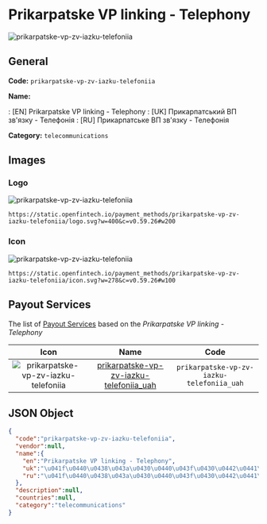 
# Prikarpatske VP linking - Telephony 
![prikarpatske-vp-zv-iazku-telefoniia](https://static.openfintech.io/payment_methods/prikarpatske-vp-zv-iazku-telefoniia/logo.svg?w=400&c=v0.59.26#w200)  

## General 
**Code:** `prikarpatske-vp-zv-iazku-telefoniia` 
 
**Name:** 
 
:	[EN] Prikarpatske VP linking - Telephony 
:	[UK] Прикарпатський ВП зв'язку - Телефонiя 
:	[RU] Прикарпатське ВП зв'язку - Телефонiя 
 
**Category:** `telecommunications` 
 

## Images 

### Logo 
![prikarpatske-vp-zv-iazku-telefoniia](https://static.openfintech.io/payment_methods/prikarpatske-vp-zv-iazku-telefoniia/logo.svg?w=400&c=v0.59.26#w200)  

```
https://static.openfintech.io/payment_methods/prikarpatske-vp-zv-iazku-telefoniia/logo.svg?w=400&c=v0.59.26#w200
```  

### Icon 
![prikarpatske-vp-zv-iazku-telefoniia](https://static.openfintech.io/payment_methods/prikarpatske-vp-zv-iazku-telefoniia/icon.svg?w=278&c=v0.59.26#w100)  

```
https://static.openfintech.io/payment_methods/prikarpatske-vp-zv-iazku-telefoniia/icon.svg?w=278&c=v0.59.26#w100
```  

## Payout Services 
 
The list of [Payout Services](/payout-services/) based on the _Prikarpatske VP linking - Telephony_ 

|Icon|Name|Code| 
|:---:|:---:|:---:| 
|![prikarpatske-vp-zv-iazku-telefoniia](https://static.openfintech.io/payout_methods/prikarpatske-vp-zv-iazku-telefoniia/icon.png?w=278&c=v0.59.26#w40) |[prikarpatske-vp-zv-iazku-telefoniia_uah](/payout-services/prikarpatske-vp-zv-iazku-telefoniia_uah/)|`prikarpatske-vp-zv-iazku-telefoniia_uah`| 
 

## JSON Object 

```json
{
  "code":"prikarpatske-vp-zv-iazku-telefoniia",
  "vendor":null,
  "name":{
    "en":"Prikarpatske VP linking - Telephony",
    "uk":"\u041f\u0440\u0438\u043a\u0430\u0440\u043f\u0430\u0442\u0441\u044c\u043a\u0438\u0439 \u0412\u041f \u0437\u0432'\u044f\u0437\u043a\u0443 - \u0422\u0435\u043b\u0435\u0444\u043e\u043di\u044f",
    "ru":"\u041f\u0440\u0438\u043a\u0430\u0440\u043f\u0430\u0442\u0441\u044c\u043a\u0435 \u0412\u041f \u0437\u0432'\u044f\u0437\u043a\u0443 - \u0422\u0435\u043b\u0435\u0444\u043e\u043di\u044f"
  },
  "description":null,
  "countries":null,
  "category":"telecommunications"
}
```  

